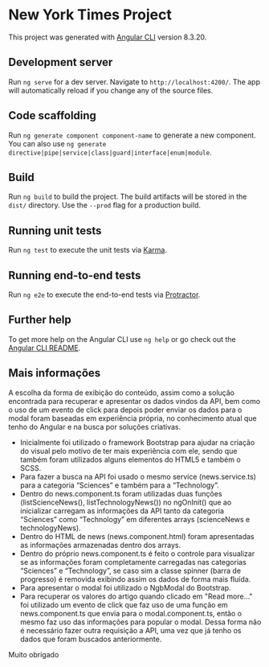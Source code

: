 # New York Times Project

This project was generated with [Angular CLI](https://github.com/angular/angular-cli) version 8.3.20.

## Development server

Run `ng serve` for a dev server. Navigate to `http://localhost:4200/`. The app will automatically reload if you change any of the source files.

## Code scaffolding

Run `ng generate component component-name` to generate a new component. You can also use `ng generate directive|pipe|service|class|guard|interface|enum|module`.

## Build

Run `ng build` to build the project. The build artifacts will be stored in the `dist/` directory. Use the `--prod` flag for a production build.

## Running unit tests

Run `ng test` to execute the unit tests via [Karma](https://karma-runner.github.io).

## Running end-to-end tests

Run `ng e2e` to execute the end-to-end tests via [Protractor](http://www.protractortest.org/).

## Further help

To get more help on the Angular CLI use `ng help` or go check out the [Angular CLI README](https://github.com/angular/angular-cli/blob/master/README.md).

## Mais informações

A escolha da forma de exibição do conteúdo, assim como a solução encontrada para recuperar e apresentar os dados vindos da API, bem como o uso de um evento de click para depois poder enviar os dados para o modal foram baseadas em experiência própria, no conhecimento atual que tenho do Angular e na busca por soluções criativas.

- Inicialmente foi utilizado o framework Bootstrap para ajudar na criação do visual pelo motivo de ter mais experiência com ele, sendo que também foram utilizados alguns elementos do HTML5 e também o SCSS.
- Para fazer a busca na API foi usado o mesmo service (news.service.ts) para a categoria “Sciences” e também para a “Technology”.
- Dentro do news.component.ts foram utilizadas duas funções (listScienceNews(), listTechnologyNews()) no ngOnInit() que ao inicializar carregam as informações da API tanto da categoria “Sciences” como “Technology” em diferentes arrays (scienceNews e technologyNews).
- Dentro do HTML de news (news.component.html) foram apresentadas as informações armazenadas dentro dos arrays.
- Dentro do próprio news.component.ts é feito o controle  para visualizar se as informações foram completamente carregadas nas categorias “Sciences” e “Technology”, se caso sim a classe spinner (barra de progresso) é removida exibindo assim os dados de forma mais fluída.
- Para apresentar o modal foi utilizado o NgbModal do Bootstrap.
- Para recuperar os valores do artigo quando clicado em "Read more..." foi utilizado um evento de click que faz uso de uma função em news.component.ts que envia para o modal.component.ts, então o mesmo faz uso das informações para popular o modal. Dessa forma não é necessário fazer outra requisição a API, uma vez que já tenho os dados que foram buscados anteriormente.

Muito obrigado
